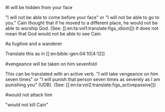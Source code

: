 #I will be hidden from your face

"I will not be able to come before your face" or "I will not be able to go to you." Cain thought that if he moved to a different place, he would not be able to worship God. (See: [[:en:ta:vol1:translate:figs_idiom]]) It does not mean that God would not be able to see Cain.

#a fugitive and a wanderer

Translate this as in [[:en:bible:notes:gen:04:10|4:12]]

#vengeance will be taken on him sevenfold

This can be translated with an active verb. "I will take vengeance on him seven times" or "I will punish that person seven times as severely as I am punishing you" (UDB). (See: [[:en:ta:vol2:translate:figs_activepassive]])

#would not attack him

"would not kill Cain"